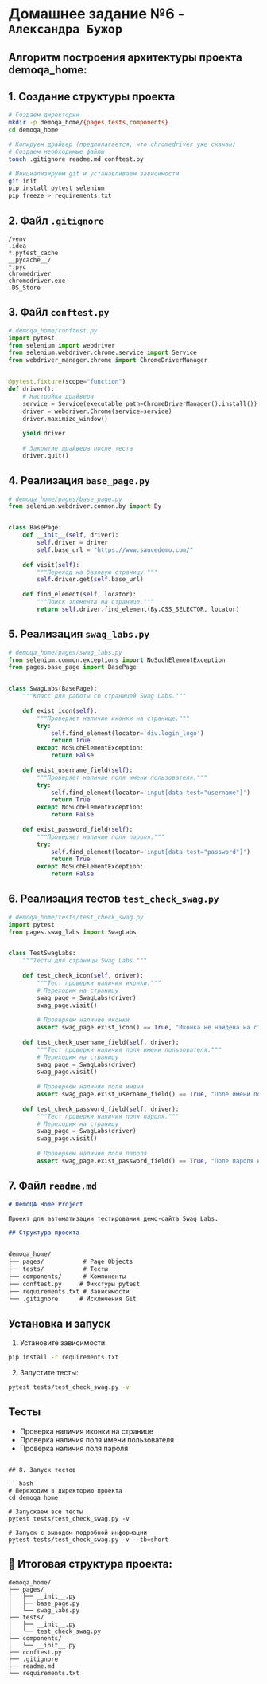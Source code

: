 # Домашнее задание №6 - `Александра Бужор`
## Алгоритм построения архитектуры проекта demoqa_home:

## 1. Создание структуры проекта

```bash
# Создаем директории
mkdir -p demoqa_home/{pages,tests,components}
cd demoqa_home

# Копируем драйвер (предполагается, что chromedriver уже скачан)
# Создаем необходимые файлы
touch .gitignore readme.md conftest.py

# Инициализируем git и устанавливаем зависимости
git init
pip install pytest selenium
pip freeze > requirements.txt
```

## 2. Файл `.gitignore`

```gitignore
/venv
.idea
*.pytest_cache
__pycache__/
*.pyc
chromedriver
chromedriver.exe
.DS_Store
```

## 3. Файл `conftest.py`

```python
# demoqa_home/conftest.py
import pytest
from selenium import webdriver
from selenium.webdriver.chrome.service import Service
from webdriver_manager.chrome import ChromeDriverManager


@pytest.fixture(scope="function")
def driver():
    # Настройка драйвера
    service = Service(executable_path=ChromeDriverManager().install())
    driver = webdriver.Chrome(service=service)
    driver.maximize_window()
    
    yield driver
    
    # Закрытие драйвера после теста
    driver.quit()
```

## 4. Реализация `base_page.py`

```python
# demoqa_home/pages/base_page.py
from selenium.webdriver.common.by import By


class BasePage:
    def __init__(self, driver):
        self.driver = driver
        self.base_url = "https://www.saucedemo.com/"
    
    def visit(self):
        """Переход на базовую страницу."""
        self.driver.get(self.base_url)
    
    def find_element(self, locator):
        """Поиск элемента на странице."""
        return self.driver.find_element(By.CSS_SELECTOR, locator)
```

## 5. Реализация `swag_labs.py`

```python
# demoqa_home/pages/swag_labs.py
from selenium.common.exceptions import NoSuchElementException
from pages.base_page import BasePage


class SwagLabs(BasePage):
    """Класс для работы со страницей Swag Labs."""
    
    def exist_icon(self):
        """Проверяет наличие иконки на странице."""
        try:
            self.find_element(locator='div.login_logo')
            return True
        except NoSuchElementException:
            return False
    
    def exist_username_field(self):
        """Проверяет наличие поля имени пользователя."""
        try:
            self.find_element(locator='input[data-test="username"]')
            return True
        except NoSuchElementException:
            return False
    
    def exist_password_field(self):
        """Проверяет наличие поля пароля."""
        try:
            self.find_element(locator='input[data-test="password"]')
            return True
        except NoSuchElementException:
            return False
```

## 6. Реализация тестов `test_check_swag.py`

```python
# demoqa_home/tests/test_check_swag.py
import pytest
from pages.swag_labs import SwagLabs


class TestSwagLabs:
    """Тесты для страницы Swag Labs."""
    
    def test_check_icon(self, driver):
        """Тест проверки наличия иконки."""
        # Переходим на страницу
        swag_page = SwagLabs(driver)
        swag_page.visit()
        
        # Проверяем наличие иконки
        assert swag_page.exist_icon() == True, "Иконка не найдена на странице"
    
    def test_check_username_field(self, driver):
        """Тест проверки наличия поля имени пользователя."""
        # Переходим на страницу
        swag_page = SwagLabs(driver)
        swag_page.visit()
        
        # Проверяем наличие поля имени
        assert swag_page.exist_username_field() == True, "Поле имени пользователя не найдено"
    
    def test_check_password_field(self, driver):
        """Тест проверки наличия поля пароля."""
        # Переходим на страницу
        swag_page = SwagLabs(driver)
        swag_page.visit()
        
        # Проверяем наличие поля пароля
        assert swag_page.exist_password_field() == True, "Поле пароля не найдено"
```

## 7. Файл `readme.md`

```markdown
# DemoQA Home Project

Проект для автоматизации тестирования демо-сайта Swag Labs.

## Структура проекта


demoqa_home/
├── pages/           # Page Objects
├── tests/           # Тесты
├── components/      # Компоненты
├── conftest.py     # Фикстуры pytest
├── requirements.txt # Зависимости
└── .gitignore      # Исключения Git
```

## Установка и запуск

1. Установите зависимости:
```bash
pip install -r requirements.txt
```

2. Запустите тесты:
```bash
pytest tests/test_check_swag.py -v
```

## Тесты

- Проверка наличия иконки на странице
- Проверка наличия поля имени пользователя
- Проверка наличия поля пароля
```

## 8. Запуск тестов

```bash
# Переходим в директорию проекта
cd demoqa_home

# Запускаем все тесты
pytest tests/test_check_swag.py -v

# Запуск с выводом подробной информации
pytest tests/test_check_swag.py -v --tb=short
```

## 📁 Итоговая структура проекта:

```
demoqa_home/
├── pages/
│   ├── __init__.py
│   ├── base_page.py
│   └── swag_labs.py
├── tests/
│   ├── __init__.py
│   └── test_check_swag.py
├── components/
│   └── __init__.py
├── conftest.py
├── .gitignore
├── readme.md
└── requirements.txt
```
